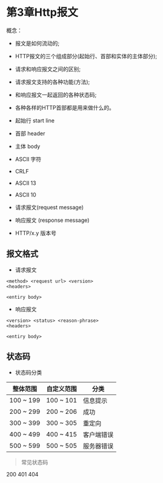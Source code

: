 # 第3章Http报文

概念：

- 报文是如何流动的;
- HTTP报文的三个组成部分(起始行、首部和实体的主体部分);
- 请求和响应报文之间的区别;
- 请求报文支持的各种功能(方法);
- 和响应报文一起返回的各种状态码;
- 各种各样的HTTP首部都是用来做什么的。


- 起始行 start line
- 首部 header
- 主体 body
- ASCII 字符
- CRLF
- ASCII 13 
- ASCII 10
- 请求报文(request message)
- 响应报文 (response message)
- HTTP/x.y 版本号

## 报文格式

- 请求报文
```
<method> <request url> <version>
<headers>

<entiry body>
```

- 响应报文

```
<version> <status> <reason-phrase>
<headers>

<entiry body>
```

## 状态码

- 状态码分类

|整体范围|自定义范围|分类|
|-------|--------|----|
|100 ~ 199 | 100 ~ 101 | 信息提示
|200 ~ 299 | 200 ~ 206 | 成功
|300 ~ 399 | 300 ~ 305 | 重定向
|400 ~ 499 | 400 ~ 415 | 客户端错误
|500 ~ 599 | 500 ~ 505 | 服务器错误

> 常见状态码

200 401 404

